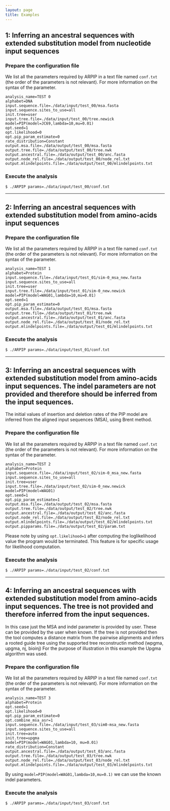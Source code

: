 ```yaml
---
layout: page
title: Examples
---
```


## 1: Inferring an ancestral sequences with extended substitution model from nucleotide input sequences

### Prepare the configuration file

We list all the parameters required by ARPIP in a text file named `conf.txt` 
(the order of the parameters is not relevant). For more information on the syntax of the parameter.

```
analysis_name=TEST 0
alphabet=DNA
input.sequence.file=./data/input/test_00/msa.fasta
input.sequence.sites_to_use=all
init.tree=user
input.tree.file=./data/input/test_00/tree.newick
model=PIP(model=JC69,lambda=10,mu=0.01)
opt.seed=1
opt.likelihood=0
opt.pip_param_estimate=0
rate_distribution=Constant
output.msa.file=./data/output/test_00/msa.fasta
output.tree.file=./data/output/test_00/tree.nwk
output.ancestral.file=./data/output/test_00/anc.fasta
output.node_rel.file=./data/output/test_00/node_rel.txt
output.mlindelpoints.file=./data/output/test_00/mlindelpoints.txt

```

### Execute the analysis
```
$ ./ARPIP params=./data/input/test_00/conf.txt
```
---
## 2: Inferring an ancestral sequences with extended substitution model from amino-acids input sequences

### Prepare the configuration file

We list all the parameters required by ARPIP in a text file named `conf.txt` 
(the order of the parameters is not relevant). For more information on the syntax of the parameter.

```
analysis_name=TEST 1
alphabet=Protein
input.sequence.file=./data/input/test_01/sim-0_msa_new.fasta
input.sequence.sites_to_use=all
init.tree=user
input.tree.file=./data/input/test_01/sim-0_new.newick
model=PIP(model=WAG01,lambda=10,mu=0.01)
opt.seed=1
opt.pip_param_estimate=0
output.msa.file=./data/output/test_01/msa.fasta
output.tree.file=./data/output/test_01/tree.nwk
output.ancestral.file=./data/output/test_01/anc.fasta
output.node_rel.file=./data/output/test_01/node_rel.txt
output.mlindelpoints.file=./data/output/test_01/mlindelpoints.txt

```

### Execute the analysis
```
$ ./ARPIP params=./data/input/test_01/conf.txt

```
---
## 3: Inferring an ancestral sequences with extended substitution model from amino-acids input sequences. The indel parameters are not provided and therefore should be inferred from the input sequences.  


The initial values of insertion and deletion rates of the PIP model are inferred from the aligned 
input sequences (MSA), using Brent method.  

### Prepare the configuration file

We list all the parameters required by ARPIP in a text file named `conf.txt` 
(the order of the parameters is not relevant). For more information on the syntax of the parameter.

```
analysis_name=TEST 2
alphabet=Protein
input.sequence.file=./data/input/test_02/sim-0_msa_new.fasta
input.sequence.sites_to_use=all
init.tree=user
input.tree.file=./data/input/test_02/sim-0_new.newick
model=PIP(model=WAG01)
opt.seed=1
opt.pip_param_estimate=1
output.msa.file=./data/output/test_02/msa.fasta
output.tree.file=./data/output/test_02/tree.nwk
output.ancestral.file=./data/output/test_02/anc.fasta
output.node_rel.file=./data/output/test_02/node_rel.txt
output.mlindelpoints.file=./data/output/test_02/mlindelpoints.txt
output.pipparams.file=./data/output/test_02/param.txt

```
Please note by using `opt.likelihood=1` after computing the loglikelihood  value the program would be terminated. 
This feature is for specific usage for likelihood computation.

### Execute the analysis
```
$ ./ARPIP params=./data/input/test_02/conf.txt
```
---
## 4: Inferring an ancestral sequences with extended substitution model from amino-acids input sequences. The tree is not provided and therefore inferred from the input sequences.  


In this case just the MSA and indel parameter is provided by user. 
These can be provided by the user when known. If the tree is not provided then the tool computes a 
distance matrix from the pairwise alignments and infers a rooted guide tree using the supported tree reconstructin method (wpgma, upgma, nj, bioinj) 
For the purpose of illustration in this example the Upgma algorithm was used.

### Prepare the configuration file

We list all the parameters required by ARPIP in a text file named `conf.txt` 
(the order of the parameters is not relevant). For more information on the syntax of the parameter.

```
analysis_name=TEST 3
alphabet=Protein
opt.seed=1
opt.likelihood=0
opt.pip_param_estimate=0
opt.combine_msa_asr=1
input.sequence.file=./data/input/test_03/sim0-msa_new.fasta
input.sequence.sites_to_use=all
init.tree=auto
init.tree=upgma
model=PIP(model=WAG01,lambda=10, mu=0.01)
rate_distribution=Constant
output.ancestral.file=./data/output/test_03/anc.fasta
output.tree.file=./data/output/test_03/tree.nwk
output.node_rel.file=./data/output/test_03/node_rel.txt
output.mlindelpoints.file=./data/output/test_03/mlindelpoints.txt
```

By using `model=PIP(model=WAG01,lambda=10,mu=0.1)` we can use the known indel parameters.

### Execute the analysis
```
$ ./ARPIP params=./data/input/test_03/conf.txt
```
